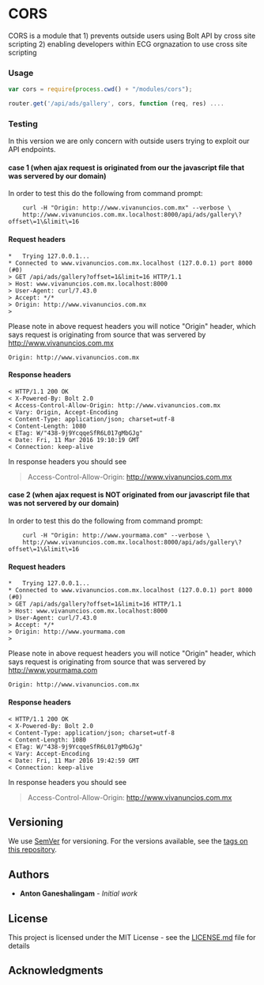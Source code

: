 # CORS 

CORS is a module that 
    1) prevents outside users using Bolt API by cross site scripting
    2) enabling developers within ECG orgnazation to use cross site scripting

### Usage

```javascript
var cors = require(process.cwd() + "/modules/cors");

router.get('/api/ads/gallery', cors, function (req, res) ....
```

### Testing

In this version we are only concern with outside users trying to exploit our API endpoints. 

#### case 1 (when ajax request is originated from our the javascript file that was servered by our domain)

In order to test this do the following from command  prompt:

```javscript
    curl -H "Origin: http://www.vivanuncios.com.mx" --verbose \
    http://www.vivanuncios.com.mx.localhost:8000/api/ads/gallery\?offset\=1\&limit\=16
```

#### Request headers
```
*   Trying 127.0.0.1...
* Connected to www.vivanuncios.com.mx.localhost (127.0.0.1) port 8000 (#0)
> GET /api/ads/gallery?offset=1&limit=16 HTTP/1.1
> Host: www.vivanuncios.com.mx.localhost:8000
> User-Agent: curl/7.43.0
> Accept: */*
> Origin: http://www.vivanuncios.com.mx
>

```

Please note in above request headers you will notice "Origin" header, which says request is originating from source that was servered by http://www.vivanuncios.com.mx

```
Origin: http://www.vivanuncios.com.mx
```

#### Response headers
```
< HTTP/1.1 200 OK
< X-Powered-By: Bolt 2.0
< Access-Control-Allow-Origin: http://www.vivanuncios.com.mx
< Vary: Origin, Accept-Encoding
< Content-Type: application/json; charset=utf-8
< Content-Length: 1080
< ETag: W/"438-9j9YcqqeSfR6L017gMbGJg"
< Date: Fri, 11 Mar 2016 19:10:19 GMT
< Connection: keep-alive
```

In response headers you should see 
>Access-Control-Allow-Origin: http://www.vivanuncios.com.mx

#### case 2 (when ajax request is NOT originated from our javascript file that was not servered by our domain)

In order to test this do the following from command  prompt:

```javscript
    curl -H "Origin: http://www.yourmama.com" --verbose \
    http://www.vivanuncios.com.mx.localhost:8000/api/ads/gallery\?offset\=1\&limit\=16
```

#### Request headers
```
*   Trying 127.0.0.1...
* Connected to www.vivanuncios.com.mx.localhost (127.0.0.1) port 8000 (#0)
> GET /api/ads/gallery?offset=1&limit=16 HTTP/1.1
> Host: www.vivanuncios.com.mx.localhost:8000
> User-Agent: curl/7.43.0
> Accept: */*
> Origin: http://www.yourmama.com
>

```

Please note in above request headers you will notice "Origin" header, which says request is originating from source that was servered by http://www.yourmama.com


```
Origin: http://www.vivanuncios.com.mx
```

#### Response headers
```
< HTTP/1.1 200 OK
< X-Powered-By: Bolt 2.0
< Content-Type: application/json; charset=utf-8
< Content-Length: 1080
< ETag: W/"438-9j9YcqqeSfR6L017gMbGJg"
< Vary: Accept-Encoding
< Date: Fri, 11 Mar 2016 19:42:59 GMT
< Connection: keep-alive
```

In response headers you should see 
>Access-Control-Allow-Origin: http://www.vivanuncios.com.mx


## Versioning

We use [SemVer](http://semver.org/) for versioning. For the versions available, see the [tags on this repository](https://github.com/your/project/tags). 

## Authors

* **Anton Ganeshalingam** - *Initial work* 



## License

This project is licensed under the MIT License - see the [LICENSE.md](LICENSE.md) file for details

## Acknowledgments


